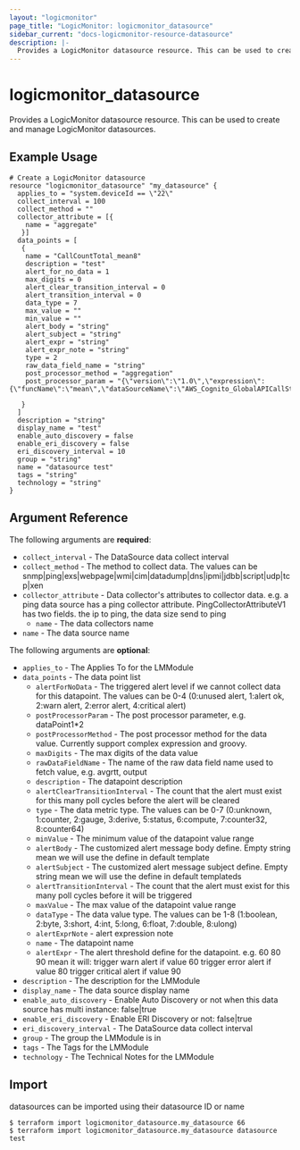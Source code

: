 ```yaml
---
layout: "logicmonitor"
page_title: "LogicMonitor: logicmonitor_datasource"
sidebar_current: "docs-logicmonitor-resource-datasource"
description: |-
  Provides a LogicMonitor datasource resource. This can be used to create and manage LogicMonitor datasources.
---
```


# logicmonitor_datasource

Provides a LogicMonitor datasource resource. This can be used to create and manage LogicMonitor datasources.

## Example Usage
```hcl
# Create a LogicMonitor datasource
resource "logicmonitor_datasource" "my_datasource" {
  applies_to = "system.deviceId == \"22\"
  collect_interval = 100
  collect_method = ""
  collector_attribute = [{
    name = "aggregate"
   }]
  data_points = [
   {
    name = "CallCountTotal_mean8"
    description = "test"
    alert_for_no_data = 1
    max_digits = 0
    alert_clear_transition_interval = 0
    alert_transition_interval = 0
    data_type = 7
    max_value = ""
    min_value = ""
    alert_body = "string"
    alert_subject = "string"
    alert_expr = "string"
    alert_expr_note = "string"
    type = 2
    raw_data_field_name = "string"
    post_processor_method = "aggregation"
    post_processor_param = "{\"version\":\"1.0\",\"expression\":{\"funcName\":\"mean\",\"dataSourceName\":\"AWS_Cognito_GlobalAPICallStats\",\"dataPointName\":\"CallCountTotal\"},\"dataLack\":\"ignore\"}"

   }
  ]
  description = "string"
  display_name = "test"
  enable_auto_discovery = false
  enable_eri_discovery = false
  eri_discovery_interval = 10
  group = "string"
  name = "datasource test"
  tags = "string"
  technology = "string"
}
```

## Argument Reference

The following arguments are **required**:
* `collect_interval` - The DataSource data collect interval
* `collect_method` - The  method to collect data. The values can be snmp|ping|exs|webpage|wmi|cim|datadump|dns|ipmi|jdbb|script|udp|tcp|xen
* `collector_attribute` - Data collector's attributes to collector data. e.g. a ping data source has a ping collector attribute. 
 PingCollectorAttributeV1 has two fields. the ip to ping, the data size send to ping
  + `name` - The data collectors name
* `name` - The data source name

The following arguments are **optional**:
* `applies_to` - The Applies To for the LMModule
* `data_points` - The data point list
  + `alertForNoData` - The triggered alert level if we cannot collect data for this datapoint. The values can be 0-4 (0:unused alert, 1:alert ok, 2:warn alert, 2:error alert, 4:critical alert)
  + `postProcessorParam` - The post processor parameter, e.g. dataPoint1*2
  + `postProcessorMethod` - The post processor method for the data value. Currently support complex expression and groovy.
  + `maxDigits` - The max digits of the data value
  + `rawDataFieldName` - The name of the raw data field name used to fetch value, e.g. avgrtt, output
  + `description` - The datapoint description
  + `alertClearTransitionInterval` - The count that the alert must exist for this many poll cycles before the alert will be cleared
  + `type` - The data metric type. The values can be 0-7 (0:unknown, 1:counter, 2:gauge, 3:derive, 5:status, 6:compute, 7:counter32, 8:counter64)
  + `minValue` - The minimum value of the datapoint value range
  + `alertBody` - The customized alert message body define.  Empty string mean we will use the define in default template
  + `alertSubject` - The customized alert message subject define. Empty string mean we will use the define in default templateds
  + `alertTransitionInterval` - The count that the alert must exist for this many poll cycles before it will be triggered
  + `maxValue` - The max value of the datapoint value range
  + `dataType` - The data value type. The values can be 1-8 (1:boolean, 2:byte, 3:short, 4:int, 5:long, 6:float, 7:double, 8:ulong)
  + `alertExprNote` - alert expression note
  + `name` - The datapoint name
  + `alertExpr` - The alert threshold define for the datapoint. e.g.  60 80 90 mean it will: trigger warn alert if value  60 trigger error alert if value  80 trigger critical alert if value  90
* `description` - The description for the LMModule
* `display_name` - The data source display name
* `enable_auto_discovery` - Enable Auto Discovery or not when this data source has multi instance: false|true
* `enable_eri_discovery` - Enable ERI Discovery or not: false|true
* `eri_discovery_interval` - The DataSource data collect interval
* `group` - The group the LMModule is in
* `tags` - The Tags for the LMModule
* `technology` - The Technical Notes for the LMModule

## Import

datasources can be imported using their datasource ID or name
```
$ terraform import logicmonitor_datasource.my_datasource 66
$ terraform import logicmonitor_datasource.my_datasource datasource test
```